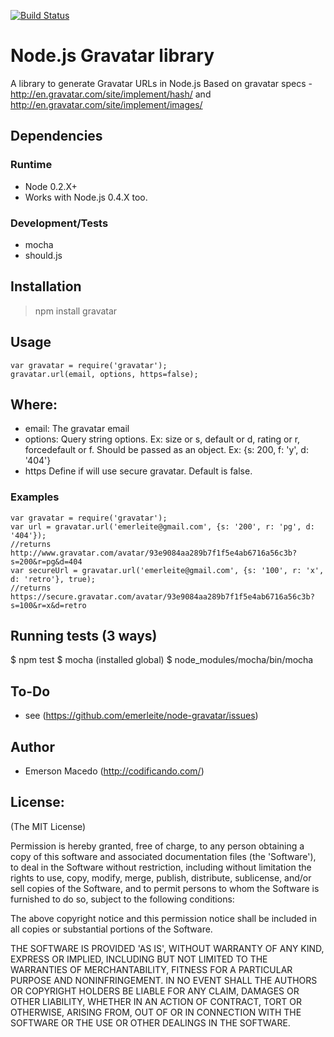 [![Build Status](https://secure.travis-ci.org/emerleite/node-gravatar.png)](http://travis-ci.org/emerleite/node-gravatar)

Node.js Gravatar library
========================
A library to generate Gravatar URLs in Node.js
Based on gravatar specs - <http://en.gravatar.com/site/implement/hash/> and <http://en.gravatar.com/site/implement/images/>

Dependencies
------------

### Runtime
* Node 0.2.X+
* Works with Node.js 0.4.X too.

### Development/Tests
* mocha
* should.js

Installation
-----------
> npm install gravatar

Usage
------
    var gravatar = require('gravatar');
    gravatar.url(email, options, https=false);

## Where:
* email: 
  The gravatar email
* options:
  Query string options. Ex: size or s, default or d, rating or r, forcedefault or f. 
  Should be passed as an object. Ex: {s: 200, f: 'y', d: '404'}
* https
  Define if will use secure gravatar. Default is false.

### Examples
    var gravatar = require('gravatar');
    var url = gravatar.url('emerleite@gmail.com', {s: '200', r: 'pg', d: '404'});
    //returns http://www.gravatar.com/avatar/93e9084aa289b7f1f5e4ab6716a56c3b?s=200&r=pg&d=404
    var secureUrl = gravatar.url('emerleite@gmail.com', {s: '100', r: 'x', d: 'retro'}, true);
    //returns https://secure.gravatar.com/avatar/93e9084aa289b7f1f5e4ab6716a56c3b?s=100&r=x&d=retro
    
Running tests (3 ways)
----------------------
$ npm test 
$ mocha (installed global)
$ node_modules/mocha/bin/mocha

To-Do
-----
* see (<https://github.com/emerleite/node-gravatar/issues>)

Author
------

* Emerson Macedo (<http://codificando.com/>)

License:
--------

(The MIT License)

Permission is hereby granted, free of charge, to any person obtaining
a copy of this software and associated documentation files (the
'Software'), to deal in the Software without restriction, including
without limitation the rights to use, copy, modify, merge, publish,
distribute, sublicense, and/or sell copies of the Software, and to
permit persons to whom the Software is furnished to do so, subject to
the following conditions:

The above copyright notice and this permission notice shall be
included in all copies or substantial portions of the Software.

THE SOFTWARE IS PROVIDED 'AS IS', WITHOUT WARRANTY OF ANY KIND,
EXPRESS OR IMPLIED, INCLUDING BUT NOT LIMITED TO THE WARRANTIES OF
MERCHANTABILITY, FITNESS FOR A PARTICULAR PURPOSE AND NONINFRINGEMENT.
IN NO EVENT SHALL THE AUTHORS OR COPYRIGHT HOLDERS BE LIABLE FOR ANY
CLAIM, DAMAGES OR OTHER LIABILITY, WHETHER IN AN ACTION OF CONTRACT,
TORT OR OTHERWISE, ARISING FROM, OUT OF OR IN CONNECTION WITH THE
SOFTWARE OR THE USE OR OTHER DEALINGS IN THE SOFTWARE.
